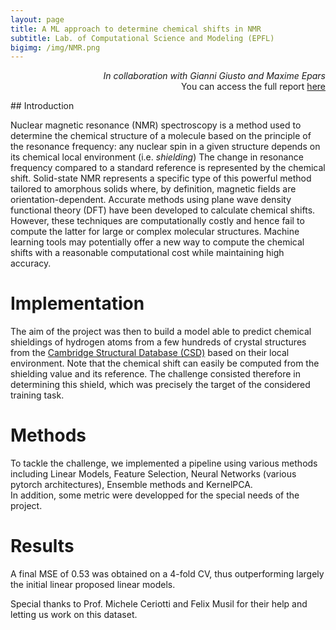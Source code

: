 ```yaml
---
layout: page
title: A ML approach to determine chemical shifts in NMR
subtitle: Lab. of Computational Science and Modeling (EPFL)
bigimg: /img/NMR.png
---
```

<p align="right"><i>In collaboration with Gianni Giusto and Maxime Epars</i><br> 
You can access the full report <a href="https://drive.google.com/file/d/1tVm0JO-4Iun7YRKL3Aj9q5Z8FvDQ8Usb/view?usp=sharing" > here </a>
</p>
## Introduction

Nuclear magnetic resonance (NMR) spectroscopy is a method used to determine the chemical structure of a molecule based on the principle of the resonance frequency: any nuclear spin in a given structure depends on its chemical local environment (i.e. _shielding_) The change in resonance frequency compared to a standard reference is represented by the chemical shift. Solid-state NMR represents a specific type of this powerful method tailored to amorphous solids where, by definition, magnetic fields are orientation-dependent. Accurate methods using plane wave density functional theory (DFT) have been developed to calculate chemical shifts. However, these techniques are computationally costly and hence fail to compute the latter for large or complex molecular structures.
Machine learning tools may potentially offer a new way to compute the chemical shifts with a reasonable computational cost while maintaining high accuracy.

# Implementation
The aim of the project was then to build a model able to predict chemical shieldings of hydrogen atoms from a few hundreds of crystal structures from the <a href="https://www.ccdc.cam.ac.uk/solutions/csd-system/components/csd/"> Cambridge Structural Database (CSD)</a>  based on their local environment. Note that the chemical shift can easily be computed from the shielding value and its reference. The challenge consisted therefore in determining this shield, which was precisely the target of the considered training task.

# Methods
To tackle the challenge, we implemented a pipeline using various methods including Linear Models, Feature Selection, Neural Networks (various pytorch architectures), Ensemble methods and KernelPCA.<br> In addition, some metric were developped for the special needs of the project.

# Results
A final MSE of 0.53 was obtained on a 4-fold CV, thus outperforming largely the initial linear proposed linear models.

  Special thanks to Prof. Michele Ceriotti and Felix Musil for their help and letting us work on this dataset.
